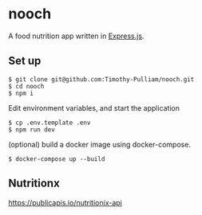 # nooch

A food nutrition app written in [Express.js](https://expressjs.com/).

## Set up

```
$ git clone git@github.com:Timothy-Pulliam/nooch.git
$ cd nooch
$ npm i
```

Edit environment variables, and start the application

```
$ cp .env.template .env
$ npm run dev
```

(optional) build a docker image using docker-compose.

```
$ docker-compose up --build
```

## Nutritionx

https://publicapis.io/nutritionix-api
